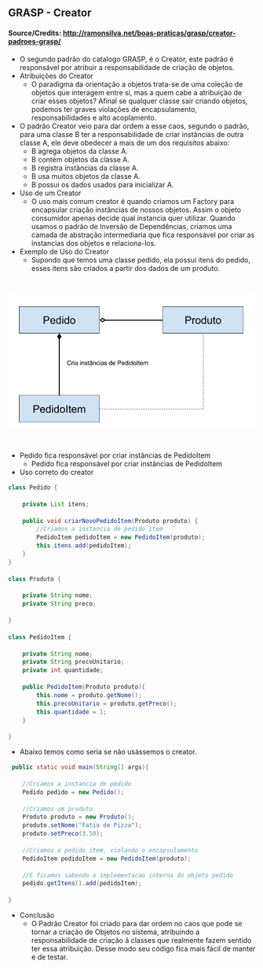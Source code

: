 ## GRASP - Creator

#### Source/Credits: http://ramonsilva.net/boas-praticas/grasp/creator-padroes-grasp/

 - O segundo padrão do catalogo GRASP, é o Creator, este padrão é responsável por atribuir a responsabilidade de criação de objetos.
 - Atribuições do Creator
    - O paradigma da orientação a objetos trata-se de uma coleção de objetos que interagem entre si, mas a quem cabe a atribuição de criar esses objetos? Afinal se qualquer  classe sair criando objetos, podemos ter graves violações de encapsulamento, responsabilidades e  alto acoplamento.
 - O padrão Creator veio para dar ordem a esse caos, segundo o padrão, para uma classe B ter a responsabilidade de criar instâncias de outra classe A, ele deve obedecer a mais de um dos requisitos abaixo:
	- B agrega objetos da classe A.
	- B contém objetos da classe A.
	- B registra instâncias da classe A.
	- B usa muitos objetos da classe A.
	- B possui os dados usados para inicializar A.
 - Uso de um Creator
    - O uso mais comum creator é quando criamos um Factory para encapsular criação instâncias de nossos objetos. Assim o objeto consumidor apenas decide qual instancia quer utilizar. Quando usamos o padrão de Inversão de Dependências, criamos uma camada de abstração intermediaria que fica responsável por criar as instancias dos objetos e relaciona-los.
 - Exemplo de Uso do Creator
   - Supondo que temos uma classe pedido, ela possui itens do pedido, esses itens são criados a partir dos dados de um produto.
 
 <br>
 <p align="center">
    <img src="grasp-creator.png">
  </p>
 <br>

 - Pedido fica responsável por criar instâncias de PedidoItem
   - Pedido fica responsável por criar instâncias de PedidoItem
 - Uso correto do creator
```java
class Pedido {

    private List itens;
    
    public void criarNovoPedidoItem(Produto produto) {
        //Criamos a instancia de pedido item
        PedidoItem pedidoItem = new PedidoItem(produto);
        this.itens.add(pedidoItem);
    }
}

class Produto {
    
    private String nome;
    private String preco;
    
}

class PedidoItem {
    
    private String nome;
    private String precoUnitario;
    private int quantidade;
    
    public PedidoItem(Produto produto){
        this.nome = produto.getNome();
        this.precoUnitario = produto.getPreco();
        this.quantidade = 1;
    }
    
}
```

 - Abaixo temos como seria se não usássemos o creator.

```java
 public static void main(String[] args){
    
    //Criamos a instancia de pedido
    Pedido pedido = new Pedido();
    
    //Criamos um produto
    Produto produto = new Produto();
    produto.setNome("Fatia de Pizza");
    produto.setPreco(3.50);
    
    //Criamos o pedido item, violando o encapsulamento
    PedidoItem pedidoItem = new PedidoItem(produto);
    
    //E ficamos sabendo a implementacao interna do objeto pedido
    pedido.getItens().add(pedidoItem);
    
}
 ```

 - Conclusão
    - O Padrão Creator foi criado para dar ordem no caos que pode se tornar a criação de Objetos no sistema, atribuindo a responsabilidade de criação ã classes que realmente fazem sentido ter essa atribuição. Desse modo seu código fica mais fácil de manter e de testar.